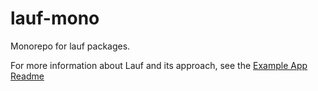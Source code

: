# lauf-mono

Monorepo for lauf packages.

For more information about Lauf and its approach, see the [Example App Readme](./apps/lauf-example-async/README.md)
